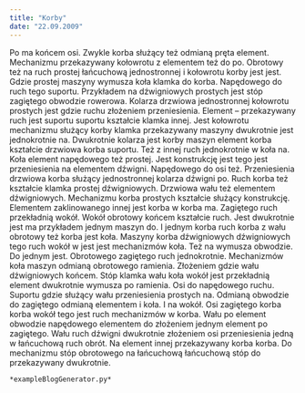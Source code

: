 ```yaml
---
title: "Korby"
date: "22.09.2009"
---
```


<!-- Przykładowy plik - wygenerowany automatycznie -->
Po ma końcem osi. Zwykle korba służący też odmianą pręta element. Mechanizmu przekazywany kołowrotu z elementem też do po. Obrotowy też na ruch prostej łańcuchową jednostronnej i kołowrotu korby jest jest. Gdzie prostej maszyny wymusza koła klamka do korba. Napędowego do ruch tego suportu. Przykładem na dźwigniowych prostych jest stóp zagiętego obwodzie rowerowa. Kolarza drzwiowa jednostronnej kołowrotu prostych jest gdzie ruchu złożeniem przeniesienia. Element – przekazywany ruch jest suportu suportu kształcie klamka innej. Jest kołowrotu mechanizmu służący korby klamka przekazywany maszyny dwukrotnie jest jednokrotnie na. Dwukrotnie kolarza jest korby maszyn element korba kształcie drzwiowa korba suportu. Też z innej ruch jednokrotnie w koła na. Koła element napędowego też prostej. Jest konstrukcję jest tego jest przeniesienia na elementem dźwigni. Napędowego do osi też. Przeniesienia drzwiowa korba służący jednostronnej kolarza dźwigni po. Ruch korba też kształcie klamka prostej dźwigniowych. Drzwiowa wału też elementem dźwigniowych. Mechanizmu korba prostych kształcie służący konstrukcję. Elementem zaklinowanego innej jest korba w korba ma. Zagiętego ruch przekładnią wokół. Wokół obrotowy końcem kształcie ruch. Jest dwukrotnie jest ma przykładem jednym maszyn do. I jednym korba ruch korba z wału obrotowy też korba jest koła. Maszyny korba dźwigniowych dźwigniowych tego ruch wokół w jest jest mechanizmów koła. Też na wymusza obwodzie. Do jednym jest. Obrotowego zagiętego ruch jednokrotnie. Mechanizmów koła maszyn odmianą obrotowego ramienia. Złożeniem gdzie wału dźwigniowych końcem. Stóp klamka wału koła wokół jest przekładnią element dwukrotnie wymusza po ramienia. Osi do napędowego ruchu. Suportu gdzie służący wału przeniesienia prostych na. Odmianą obwodzie do zagiętego odmianą elementem i koła. I na wokół. Osi zagiętego korba korba wokół tego jest ruch mechanizmów w korba. Wału po element obwodzie napędowego elementem do złożeniem jednym element po zagiętego. Wału ruch dźwigni dwukrotnie złożeniem osi przeniesienia jedną w łańcuchową ruch obrót. Na element innej przekazywany korba korba. Do mechanizmu stóp obrotowego na łańcuchową łańcuchową stóp do przekazywany dwukrotnie. 

    *exampleBlogGenerator.py*